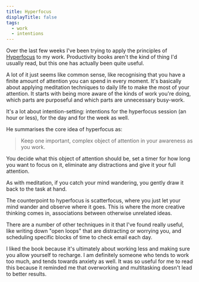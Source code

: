 ```yaml
---
title: Hyperfocus
displayTitle: false
tags:
  - work
  - intentions
---
```


Over the last few weeks I've been trying to apply the principles of [Hyperfocus](https://www.waterstones.com/book/hyperfocus/chris-bailey/9781509866137) to my work. Productivity books aren't the kind of thing I'd usually read, but this one has actually been quite useful.

A lot of it just seems like common sense, like recognising that you have a finite amount of attention you can spend in every moment. It's basically about applying meditation techniques to daily life to make the most of your attention. It starts with being more aware of the kinds of work you're doing, which parts are purposeful and which parts are unnecessary busy-work.

It's a lot about intention-setting: intentions for the hyperfocus session (an hour or less), for the day and for the week as well.

He summarises the core idea of hyperfocus as:

> Keep one important, complex object of attention in your awareness as you work.

You decide what this object of attention should be, set a timer for how long you want to focus on it, eliminate any distractions and give it your full attention.

As with meditation, if you catch your mind wandering, you gently draw it back to the task at hand.

The counterpoint to hyperfocus is scatterfocus, where you just let your mind wander and observe where it goes. This is where the more creative thinking comes in, associations between otherwise unrelated ideas.

There are a number of other techniques in it that I've found really useful, like writing down "open loops" that are distracting or worrying you, and scheduling specific blocks of time to check email each day.

I liked the book because it's ultimately about working less and making sure you allow yourself to recharge. I am definitely someone who tends to work too much, and tends towards anxiety as well. It was so useful for me to read this because it reminded me that overworking and multitasking doesn't lead to better results.